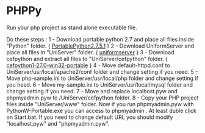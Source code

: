 
# PHPPy

Run your php project as stand alone executable file. 
 
Do these steps :
1 - Download portable python 2.7 and place all files inside "Python" folder.
	{
		[PortablePython2.7.5.1](http://portablepython.com/wiki/PortablePython2.7.5.1/)
	}
2 - Download UniformServer and place all files in "UniServer" folder.
	{ 
		[uniformserver](http://www.uniformserver.com/)
	}
3 - Download cefpython and extract all files to "UniServer/cefpython" folder.
	{ 
		[cefpython1-27.0-win32-portable](http://cefpython.googlecode.com/files/cefpython1-27.0-win32-portable.zip)
	}
4 - Move default-httpd.conf to UniServer/usr/local/apache2/conf folder and change setting if you need.
5 - Move php-sample.ini to UniServer/usr/local/php folder and change setting if you need.
6 - Move my-sample.ini to UniServer/usr/local/mysql folder and change setting if you need.
7 - Move and replace localhost.pyw and phpmyadmin.pyw to /UniServer/cefpython folder.
8 - Copy your PHP project files inside "UniServer/www" folder.
Now if you run phpmyadmin.pyw with PythonW-Portable.exe you can access to phpmyadmin .
At least duble click on Start.bat.
If you need to change default URL you should modify "localhost.pyw" and "phpmyadmin.pyw".